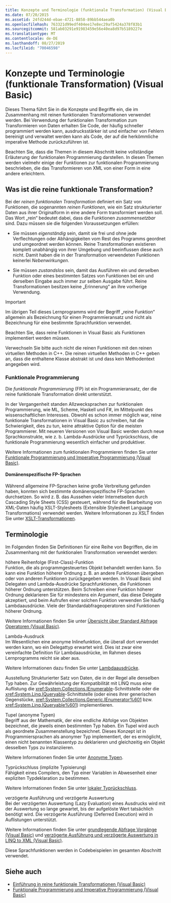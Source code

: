 ```yaml
---
title: Konzepte und Terminologie (funktionale Transformation) (Visual Basic)
ms.date: 07/20/2015
ms.assetid: 24fd244d-ebae-4721-8858-89bb544aea0b
ms.openlocfilehash: 763321d99edf404ee17e8ec29af5424a378f83b1
ms.sourcegitcommit: 581ab03291e91983459e56e40ea8d97b5189227e
ms.translationtype: MT
ms.contentlocale: de-DE
ms.lasthandoff: 08/27/2019
ms.locfileid: "70046598"
---
```

# <a name="concepts-and-terminology-functional-transformation-visual-basic"></a>Konzepte und Terminologie (funktionale Transformation) (Visual Basic)
Dieses Thema führt Sie in die Konzepte und Begriffe ein, die im Zusammenhang mit reinen funktionalen Transformationen verwendet werden. Bei Verwendung der funktionalen Transformation zum Transformieren von Daten erhalten Sie Code, der häufig schneller programmiert werden kann, ausdrucksstärker ist und einfacher von Fehlern bereinigt und verwaltet werden kann als Code, der auf die herkömmliche imperative Methode zurückzuführen ist.

Beachten Sie, dass die Themen in diesem Abschnitt keine vollständige Erläuterung der funktionalen Programmierung darstellen. In diesen Themen werden vielmehr einige der Funktionen zur funktionalen Programmierung beschrieben, die das Transformieren von XML von einer Form in eine andere erleichtern.

## <a name="what-is-pure-functional-transformation"></a>Was ist die reine funktionale Transformation?

Bei der *reinen funktionalen Transformation* definiert ein Satz von Funktionen, die sogenannten *reinen Funktionen*, wie ein Satz strukturierter Daten aus ihrer Originalform in eine andere Form transformiert werden soll. Das Wort „rein“ bedeutet dabei, dass die Funktionen *zusammensetzbar* sind. Dazu müssen sie die folgenden Voraussetzungen erfüllen:

- Sie müssen *eigenständig* sein, damit sie frei und ohne jede Verflechtungen oder Abhängigkeiten vom Rest des Programms geordnet und umgeordnet werden können. Reine Transformationen existieren komplett unabhängig von ihrer Umgebung und beeinflussen diese auch nicht. Damit haben die in der Transformation verwendeten Funktionen keinerlei *Nebenwirkungen*.

- Sie müssen *zustandslos* sein, damit das Ausführen ein und derselben Funktion oder eines bestimmten Satzes von Funktionen bei ein und derselben Eingabe auch immer zur selben Ausgabe führt. Reine Transformationen besitzen keine „Erinnerung“ an ihre vorherige Verwendung.

> [!IMPORTANT]
> Im übrigen Teil dieses Lernprogramms wird der Begriff „reine Funktion“ allgemein als Bezeichnung für einen Programmieransatz und nicht als Bezeichnung für eine bestimmte Sprachfunktion verwendet.
>
> Beachten Sie, dass reine Funktionen in Visual Basic als Funktionen implementiert werden müssen.
>
> Verwechseln Sie bitte auch nicht die reinen Funktionen mit den reinen virtuellen Methoden in C++. Die reinen virtuellen Methoden in C++ geben an, dass die enthaltene Klasse abstrakt ist und dass kein Methodentext angegeben wird.

### <a name="functional-programming"></a>Funktionale Programmierung

Die *funktionale Programmierung* (FP) ist ein Programmieransatz, der die reine funktionale Transformation direkt unterstützt.

In der Vergangenheit standen Allzwecksprachen zur funktionalen Programmierung, wie ML, Scheme, Haskell und F#, im Mittelpunkt des wissenschaftlichen Interesses. Obwohl es schon immer möglich war, reine funktionale Transformationen in Visual Basic zu schreiben, hat die Schwierigkeit, dies zu tun, keine attraktive Option für die meisten Programmierer. Mit neueren Versionen von Visual Basic werden durch neue Sprachkonstrukte, wie z. b. Lambda-Ausdrücke und Typrückschluss, die funktionale Programmierung wesentlich einfacher und produktiver.

Weitere Informationen zum funktionalen Programmieren finden Sie unter [Funktionale Programmierung und Imperative Programmierung (Visual Basic)](../../../../visual-basic/programming-guide/concepts/linq/functional-programming-vs-imperative-programming.md).

#### <a name="domain-specific-fp-languages"></a>Domänenspezifische FP-Sprachen

Während allgemeine FP-Sprachen keine große Verbreitung gefunden haben, konnten sich bestimmte domänenspezifische FP-Sprachen durchsetzen. So wird z. B. das Aussehen vieler Internetseiten durch Cascading Style Sheets (CSS) gesteuert, während für die Bearbeitung von XML-Daten häufig XSLT-Stylesheets (Extensible Stylesheet Language Transformations) verwendet werden. Weitere Informationen zu XSLT finden Sie unter [XSLT-Transformationen](../../../../standard/data/xml/xslt-transformations.md).

## <a name="terminology"></a>Terminologie

Im Folgenden finden Sie Definitionen für eine Reihe von Begriffen, die im Zusammenhang mit der funktionalen Transformation verwendet werden:

höhere Reihenfolge (First-Class)-Funktion \
Funktion, die als programmgesteuertes Objekt behandelt werden kann. So kann eine Funktion höherer Ordnung z. B. an andere Funktionen übergeben oder von anderen Funktionen zurückgegeben werden. In Visual Basic sind Delegaten und Lambda-Ausdrücke Sprachfunktionen, die Funktionen höherer Ordnung unterstützen. Beim Schreiben einer Funktion höherer Ordnung deklarieren Sie für mindestens ein Argument, das diese Delegate akzeptiert, und beim Aufrufen einer solchen Funktion verwenden Sie häufig Lambdaausdrücke. Viele der Standardabfrageoperatoren sind Funktionen höherer Ordnung.

Weitere Informationen finden Sie unter [Übersicht über Standard Abfrage Operatoren (Visual Basic)](../../../../visual-basic/programming-guide/concepts/linq/standard-query-operators-overview.md).

Lambda-Ausdruck \
Im Wesentlichen eine anonyme Inlinefunktion, die überall dort verwendet werden kann, wo ein Delegattyp erwartet wird. Dies ist zwar eine vereinfachte Definition für Lambdaausdrücke, im Rahmen dieses Lernprogramms reicht sie aber aus.

Weitere Informationen dazu finden Sie unter [Lambdaausdrücke](../../../../visual-basic/programming-guide/language-features/procedures/lambda-expressions.md).

Ausstellung
Strukturierter Satz von Daten, die in der Regel alle denselben Typ haben. Zur Gewährleistung der Kompatibilität mit LINQ muss eine Auflistung die <xref:System.Collections.IEnumerable>-Schnittstelle oder die <xref:System.Linq.IQueryable>-Schnittstelle (oder eines ihrer generischen Gegenstücke, <xref:System.Collections.Generic.IEnumerator%601> bzw. <xref:System.Linq.IQueryable%601>) implementieren.

Tupel (anonyme Typen) \
Begriff aus der Mathematik, der eine endliche Abfolge von Objekten bezeichnet, die jeweils einen bestimmten Typ haben. Ein Tupel wird auch als geordnete Zusammenstellung bezeichnet. Dieses Konzept ist in Programmiersprachen als anonymer Typ implementiert, der es ermöglicht, einen nicht benannten Klassentyp zu deklarieren und gleichzeitig ein Objekt desselben Typs zu instanziieren.

Weitere Informationen finden Sie unter [Anonyme Typen](../../../../visual-basic/programming-guide/language-features/objects-and-classes/anonymous-types.md).

Typrückschluss (implizite Typisierung) \
Fähigkeit eines Compilers, den Typ einer Variablen in Abwesenheit einer expliziten Typdeklaration zu bestimmen.

Weitere Informationen finden Sie unter [lokaler Typrückschluss](../../../../visual-basic/programming-guide/language-features/variables/local-type-inference.md).

verzögerte Ausführung und verzögerte Auswertung \
Bei der verzögerten Auswertung (Lazy Evaluation) eines Ausdrucks wird mit der Auswertung so lange gewartet, bis der aufgelöste Wert tatsächlich benötigt wird. Die verzögerte Ausführung (Deferred Execution) wird in Auflistungen unterstützt.

Weitere Informationen finden Sie unter [grundlegende Abfrage Vorgänge (Visual Basic)](../../../../visual-basic/programming-guide/concepts/linq/basic-query-operations.md) und [verzögerte Ausführung und verzögerte Auswertung in LINQ to XML (Visual Basic)](../../../../visual-basic/programming-guide/concepts/linq/deferred-execution-and-lazy-evaluation-in-linq-to-xml.md).

Diese Sprachfunktionen werden in Codebeispielen im gesamten Abschnitt verwendet.

## <a name="see-also"></a>Siehe auch

- [Einführung in reine funktionale Transformationen (Visual Basic)](../../../../visual-basic/programming-guide/concepts/linq/introduction-to-pure-functional-transformations.md)
- [Funktionale Programmierung und Imperative Programmierung (Visual Basic)](../../../../visual-basic/programming-guide/concepts/linq/functional-programming-vs-imperative-programming.md)
